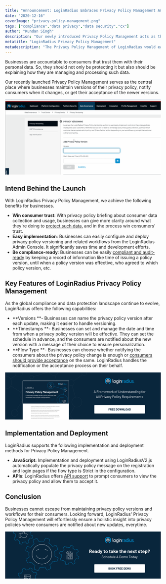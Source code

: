 ```yaml
---
title: "Announcement: LoginRadius Embraces Privacy Policy Management Amid Heightened Regulatory Updates"
date: "2020-12-16"
coverImage: "privacy-policy-management.png"
tags: ["compliance","data privacy","data security","cx"]
author: "Kundan Singh"
description: "Our newly introduced Privacy Policy Management acts as the central place where companies retain versions of their privacy policy, inform customers when it changes, or get new versions adopted by them."
metatitle: "LoginRadius Privacy Policy Management"
metadescription: "The Privacy Policy Management of LoginRadius would easily ensure a holistic insight into privacy policies where users are still informed about new changes."
---
```


Businesses are accountable to consumers that trust them with their personal data. So, they should not only be protecting it but also should be explaining how they are managing and processing such data. 

Our recently launched Privacy Policy Management serves as the central place where businesses maintain versions of their privacy policy, notify consumers when it changes, or get their acceptance of the newer versions. 


![privacy-policy-loginradius](privacy-policy-loginradius.gif)



## Intend Behind the Launch

With LoginRadius Privacy Policy Management, we achieve the following benefits for businesses. 



*   **Win consumer trust**: With privacy policy briefing about consumer data collection and usage, businesses can give more clarity around what they're doing to [protect such data](https://www.loginradius.com/security/), and in the process win consumers’ trust.
*   **Easy implementation**: Businesses can easily configure and deploy privacy policy versioning and related workflows from the LoginRadius Admin Console. It significantly saves time and development efforts.
*   **Be compliance-ready**: Businesses can be easily [compliant and audit-ready](https://www.loginradius.com/compliances/) by keeping a record of information like time of issuing a policy version, until when a policy version was effective, who agreed to which policy version, etc.


## Key Features of LoginRadius Privacy Policy Management 

As the global compliance and data protection landscape continue to evolve, LoginRadius offers the following capabilities:



*   **Versions **- Businesses can name the privacy policy version after each update, making it easier to handle versioning.
*   **Timestamps **- Businesses can set and manage the date and time from when a privacy policy version will be effective. They can set the schedule in advance, and the consumers are notified about the new version with a message of their choice to ensure personalization.
*   **Flow Type **- Businesses can choose whether notifying the consumers about the privacy policy change is enough or [consumers should provide acceptance](https://www.loginradius.com/blog/identity/2020/06/consumer-data-privacy-security/) on the same. LoginRadius handles the notification or the acceptance process on their behalf. 

[![privacy-policy-management-datasheet](privacy-policy-management-datasheet.png)](https://www.loginradius.com/resource/privacy-policy-management-datasheet)


## Implementation and Deployment 

LoginRadius supports the following implementation and deployment methods for Privacy Policy Management.



*   **JavaScript:** Implementation and deployment using LoginRadiusV2.js automatically populate the privacy policy message on the registration and login pages if the flow type is Strict in the configuration. 
*   **APIs**: LoginRadius offers [API support](https://www.loginradius.com/identity-api/) to prompt consumers to view the privacy policy and allow them to accept it.


## Conclusion 

Businesses cannot escape from maintaining privacy policy versions and workflows for their consumers. Looking forward, LoginRadius' Privacy Policy Management will effortlessly ensure a holistic insight into privacy policies where consumers are notified about new updates, everytime. 

[![book-a-demo-loginradius](../../assets/book-a-demo-loginradius.png)](https://www.loginradius.com/contact-us?utm_source=blog&utm_medium=web&utm_campaign=privacy-policy-management)
